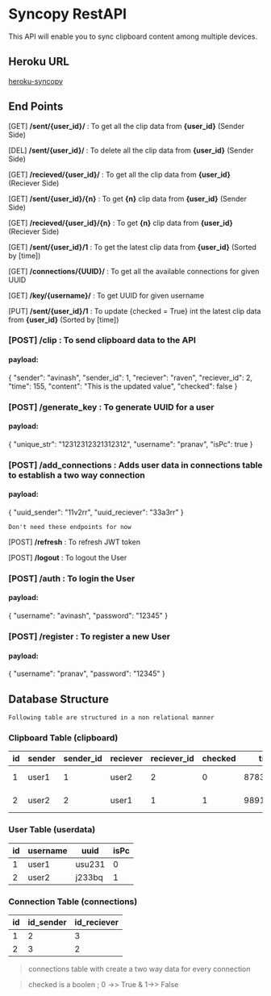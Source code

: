 # Syncopy RestAPI

This API will enable you to sync clipboard content among multiple devices.

## Heroku URL

[heroku-syncopy](https://syncopy-api.herokuapp.com)


## End Points

		
 [GET] **/sent/{user_id}/** : To get all the clip data from **{user_id}** (Sender Side)

 [DEL] **/sent/{user_id}/** : To delete all the clip data from **{user_id}** (Sender Side)

 [GET] **/recieved/{user_id}/** : To get all the clip data from **{user_id}** (Reciever Side)

 [GET] **/sent/{user_id}/{n}** : To get **{n}** clip data from **{user_id}** (Sender Side)
 
 [GET] **/recieved/{user_id}/{n}** : To get **{n}** clip data from **{user_id}** (Reciever Side) 

 [GET] **/sent/{user_id}/1** : To get the latest clip data from **{user_id}** (Sorted by [time])
   
 [GET] **/connections/{UUID}/** : To get all the available connections for given UUID
 
 [GET] **/key/{username}/** : To get UUID for given username


 [PUT] **/sent/{user_id}/1** : To update {checked = True} int the latest clip data from **{user_id}** (Sorted by [time])
 

 
 ### [POST] **/clip** : To send clipboard data to the API
 
 #### payload:
 {
    "sender": "avinash",
    "sender_id": 1,
    "reciever": "raven",
    "reciever_id": 2,
    "time": 155,
    "content": "This is the updated value",
    "checked": false
}

 ### [POST] **/generate_key** : To generate UUID for a user 

 #### payload:
 
 {
    "unique_str": "12312312321312312",
    "username": "pranav",
    "isPc": true
 } 
 
 ### [POST] **/add_connections** : Adds user data in connections table to establish a two way connection
 #### payload:
  {
    "uuid_sender": "11v2rr",
    "uuid_reciever": "33a3rr"
  }

	Don't need these endpoints for now
	
	 
[POST] **/refresh** : To refresh JWT token

[POST] **/logout** : To logout the User
	
 ### [POST] **/auth** : To login the User 
 
 #### payload:
 
 {
    "username": "avinash",
    "password": "12345"
 }

 ### [POST] **/register**  : To register a new User
 
 #### payload:
 {
    "username": "pranav",
    "password": "12345"
}
 
 
## Database Structure
	Following table are structured in a non relational manner

### Clipboard Table (clipboard)

|id|sender|sender_id|reciever|reciever_id|checked|time|content|user_id|
|----------------|-------------|--------|----|-----|-----|-------|------|------|
|1|user1|1|user2|2|0|878372873|"Copied Text"|1|
|2|user2|2|user1|1|1|989127937|"Copied Text"|2|

### User Table (userdata)
| id               |username                       |uuid                        | isPc
|----------------|-------------------------------|-----------------------------|--------------------|
|1|user1|usu231|0|
|2|user2|j233bq|1|

### Connection Table (connections)
| id               |id_sender                       |id_reciever    
|----------------|-------------------------------|-----------------------------
|1|2|3
|2|3|2

> connections table with create a two way data for every connection

> checked is a boolen ; 0 ->> True & 1->> False
